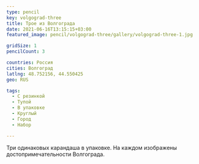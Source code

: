 ```yaml
---
type: pencil
key: volgograd-three
title: Трое из Волгограда
date: 2021-06-16T13:15:15+03:00
featured_image: pencil/volgograd-three/gallery/volgograd-three-1.jpg

gridSize: 1
pencilCount: 3

countries: Россия
cities: Волгоград
latlng: 48.752156, 44.550425
geo: RUS

tags:
  - С резинкой
  - Тупой
  - В упаковке
  - Круглый
  - Город
  - Набор

---
```


Три одинаковых карандаша в упаковке. На каждом изображены достопримечательности Волгограда.
